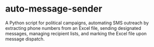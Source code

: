 # auto-message-sender
A Python script for political campaigns, automating SMS outreach by extracting phone numbers from an Excel file, sending designated messages, managing recipient lists, and marking the Excel file upon message dispatch.
